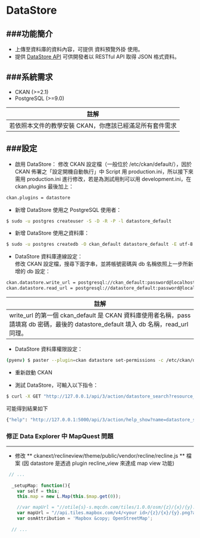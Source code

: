 # DataStore



###功能簡介
---
* 上傳至資料庫的資料內容，可提供 資料預覽外掛 使用。
* 提供 [DataStore API](http://docs.ckan.org/en/latest/maintaining/datastore.html#the-datastore-api) 可供開發者以 RESTful API 取得 JSON 格式資料。

###系統需求
---
* CKAN (>=2.1)
* PostgreSQL (>=9.0)

| 註解 |
| -- |
| 若依照本文件的教學安裝 CKAN，你應該已經滿足所有套件需求 |

###設定
---
* 啟用 DataStore：
修改 CKAN 設定檔（一般位於 /etc/ckan/default/），因於 CKAN 佈署之「設定開機自動執行」中 Script 用 production.ini，所以接下來需用 production.ini 進行修改，若是為測試用則可以用 development.ini，在 ckan.plugins 最後加上：
```Bash
ckan.plugins = datastore
```

* 新增 DataStore 使用之 PostgreSQL 使用者：
```Bash
$ sudo -u postgres createuser -S -D -R -P -l datastore_default
```

* 新增 DataStore 使用之資料庫：
```Bash
$ sudo -u postgres createdb -O ckan_default datastore_default -E utf-8
```

* DataStore 資料庫連線設定：<br>
修改 CKAN 設定檔，搜尋下面字串，並將帳號密碼與 db 名稱依照上一步所新增的 db 設定：
```Bash
ckan.datastore.write_url = postgresql://ckan_default:password@localhost/datastore_default
ckan.datastore.read_url = postgresql://datastore_default:password@localhost/datastore_default
```

| 註解 |
| -- |
| write_url 的第一個 ckan_default 是 CKAN 資料庫使用者名稱，pass 請填寫 db 密碼，最後的 datastore_default 填入 db 名稱，read_url 同理。 |

* DataStore 資料庫權限設定：
```Bash
(pyenv) $ paster --plugin=ckan datastore set-permissions -c /etc/ckan/default/production.ini
```

* 重新啟動 CKAN

* 測試 DataStore，可輸入以下指令：
```Bash
$ curl -X GET "http://127.0.0.1/api/3/action/datastore_search?resource_id=_table_metadata"
```
可能得到結果如下
```Bash
{"help": "http://127.0.0.1:5000/api/3/action/help_show?name=datastore_search", "success": true, "result": {"resource_id": "_table_metadata", "fields": [{"type": "text", "id": "_id"}, {"type": "name", "id": "name"}, {"type": "oid", "id": "oid"}, {"type": "name", "id": "alias_of"}], "records": [{"_id": "1fab8662e5772995", "alias_of": "pg_views", "name": "_table_metadata", "oid": 18106}, {"_id": "21b5fe766665b205", "alias_of": "pg_tables", "name": "_table_metadata", "oid": 18106}], "_links": {"start": "/api/3/action/datastore_search?resource_id=_table_metadata", "next": "/api/3/action/datastore_search?offset=100&resource_id=_table_metadata"}, "total": 2}}
```

### 修正 Data Explorer 中 MapQuest 問題
---

* 修改 ** ckanext/reclineview/theme/public/vendor/recline/recline.js ** 檔案 (因 datastore 是透過 plugin recline_view 來達成 map view 功能)

```javascript
 // ...
 
  _setupMap: function(){
    var self = this;
    this.map = new L.Map(this.$map.get(0));

    //var mapUrl = "//otile{s}-s.mqcdn.com/tiles/1.0.0/osm/{z}/{x}/{y}.png";
    var mapUrl = "//api.tiles.mapbox.com/v4/<your id>/{z}/{x}/{y}.png?access_token=<your token>";
    var osmAttribution = 'Mapbox &copy; OpenStreetMap';
 
  // ...
```

